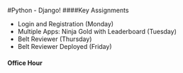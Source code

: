 #Python - Django!
####Key Assignments
- Login and Registration (Monday)
- Multiple Apps: Ninja Gold with Leaderboard (Tuesday)
- Belt Reviewer (Thursday)
- Belt Reviewer Deployed (Friday)

#### Office Hour 

